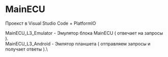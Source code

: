 # MainECU

Проекст в Visual Studio Code + PlatformIO

MainECU_L3_Emulator - Эмулятор блока MainECU ( отвечает на запросы ).\
MainECU_L3_Android - Эмлятор планшета ( отправляем запросы и получает ответы ).\
